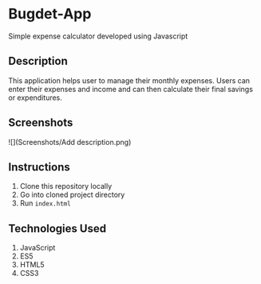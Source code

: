 # Bugdet-App
Simple expense calculator developed using Javascript

## Description
This application helps user to manage their monthly expenses. Users can enter their expenses and income and can then calculate their final savings or expenditures.

## Screenshots
![](Screenshots/Add description.png)
## Instructions

1. Clone this repository locally
2. Go into cloned project directory
3. Run `index.html`

## Technologies Used

1. JavaScript
2. ES5
3. HTML5
4. CSS3
 
